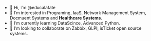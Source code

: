 - 👋 Hi, I’m @educalafate
- 👀 I’m interested in Programing, IaaS, Network Management System, Docmuent Systems and **Healthcare Systems**.
- 🌱 I’m currently learning DataScince, Advanced Python.
- 💞️ I’m looking to collaborate on Zabbix, GLPI, isTicket open source systems.


<!---
educalafate/educalafate is a ✨ special ✨ repository because its `README.md` (this file) appears on your GitHub profile.
You can click the Preview link to take a look at your changes.
--->
